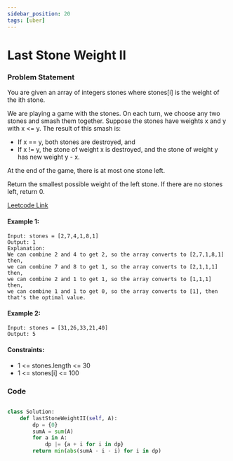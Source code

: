 ```yaml
---
sidebar_position: 20
tags: [uber]
---
```


# Last Stone Weight II

### Problem Statement

You are given an array of integers stones where stones[i] is the weight of the ith stone.

We are playing a game with the stones. On each turn, we choose any two stones and smash them together. Suppose the stones have weights x and y with x <= y. The result of this smash is:

- If x == y, both stones are destroyed, and
- If x != y, the stone of weight x is destroyed, and the stone of weight y has new weight y - x.

At the end of the game, there is at most one stone left.

Return the smallest possible weight of the left stone. If there are no stones left, return 0.

[Leetcode Link](https://leetcode.com/problems/last-stone-weight-ii/)

#### Example 1:

```
Input: stones = [2,7,4,1,8,1]
Output: 1
Explanation:
We can combine 2 and 4 to get 2, so the array converts to [2,7,1,8,1] then,
we can combine 7 and 8 to get 1, so the array converts to [2,1,1,1] then,
we can combine 2 and 1 to get 1, so the array converts to [1,1,1] then,
we can combine 1 and 1 to get 0, so the array converts to [1], then that's the optimal value.
```

#### Example 2:

```
Input: stones = [31,26,33,21,40]
Output: 5
```

#### Constraints:

- 1 <= stones.length <= 30
- 1 <= stones[i] <= 100

### Code

```python title="Python Code"

class Solution:
    def lastStoneWeightII(self, A):
        dp = {0}
        sumA = sum(A)
        for a in A:
            dp |= {a + i for i in dp}
        return min(abs(sumA - i - i) for i in dp)
```
